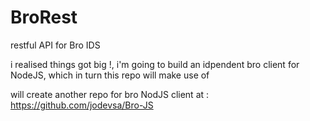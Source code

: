 # BroRest
restful API for Bro IDS


i realised things got big !, i'm going to build an idpendent bro client for NodeJS, which in turn this repo will make use of


will create another repo for bro NodJS client at :
https://github.com/jodevsa/Bro-JS
